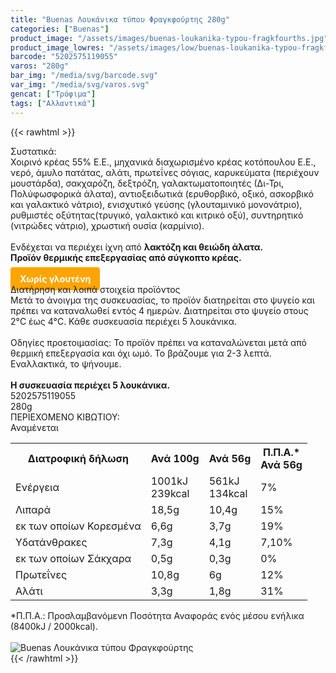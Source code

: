 ```yaml
---
title: "Buenas Λουκάνικα τύπου Φραγκφούρτης 280g"
categories: ["Buenas"]
product_image: "/assets/images/buenas-loukanika-typou-fragkfourths.jpg"
product_image_lowres: "/assets/images/low/buenas-loukanika-typou-fragkfourths.jpg"
barcode: "5202575119055"
varos: "280g"
bar_img: "/media/svg/barcode.svg"
var_img: "/media/svg/varos.svg"
gencat: ["Τρόφιμα"]
tags: ["Αλλαντικά"]
---
```

{{< rawhtml >}}

<div class="sload128"><div class="product"><div id="sistatika">Συστατικά:</div><div class="alltext">Χοιρινό κρέας 55% E.E., μηχανικά διαχωρισμένο κρέας κοτόπουλου Ε.Ε., νερό, άμυλο πατάτας, αλάτι, πρωτεΐνες σόγιας, καρυκεύματα (περιέχουν μουστάρδα), σακχαρόζη, δεξτρόζη, γαλακτωματοποιητές (Δι-Τρι, Πολύφωσφορικά άλατα), αντιοξειδωτικά (ερυθορβικό, οξικό, ασκορβικό και γαλακτικό νάτριο), ενισχυτικό γεύσης (γλουταμινικό μονονάτριο), ρυθμιστές οξύτητας(τρυγικό, γαλακτικό και κιτρικό οξύ), συντηρητικό (νιτρώδες νάτριο), χρωστική ουσία (καρμίνιο).<br><br>Ενδέχεται να περιέχει ίχνη από <b>λακτόζη και θειώδη άλατα.</b><br><b>Προϊόν θερμικής επεξεργασίας από σύγκοπτο κρέας.</b><br><br><b style="background:orange;margin:0px;padding:10px 15px;border-radius:4px;color:#fff">Χωρίς γλουτένη</b><br></div><div id="loipa">Διατήρηση και λοιπά στοιχεία προϊόντος</div><div class="alltext">Μετά το άνοιγμα της συσκευασίας, το προϊόν διατηρείται στο ψυγείο και πρέπει να καταναλωθεί εντός 4 ημερών. Διατηρείται στο ψυγείο στους 2°C έως 4°C. Κάθε συσκευασία περιέχει 5 λουκάνικα.<br><br>Οδηγίες προετοιμασίας: Το προϊόν πρέπει να καταναλώνεται μετά από θερμική επεξεργασία και όχι ωμό. Το βράζουμε για 2-3 λεπτά. Eναλλακτικά, το ψήνουμε.<br><br><b>Η συσκευασία περιέχει 5 λουκάνικα.</b></div><div id="barcode"><div id="barimage1"></div><span id="bartext">5202575119055</span></div><div id="varos"><div id="varosimage1"></div><span id="varostext">280g</span></div><div id="kivotio">ΠΕΡΙΕΧΟΜΕΝΟ ΚΙΒΩΤΙΟΥ:<br>Αναμένεται</div><table id="diatable"><tbody><tr><th>Διατροφική δήλωση</th><th>Ανά 100g</th><th>Ανά 56g</th><th>Π.Π.Α.*<br>Ανά 56g</th></tr><tr><td class="texr2">Ενέργεια</td><td class="texr">1001kJ<br>239kcal</td><td class="texr">561kJ<br>134kcal</td><td class="texr">7%</td></tr><tr><td class="texr2">Λιπαρά</td><td class="texr">18,5g</td><td class="texr">10,4g</td><td class="texr">15%</td></tr><tr><td class="gray">εκ των οποίων Κορεσµένα</td><td class="gray2">6,6g</td><td class="gray2">3,7g</td><td class="gray2">19%</td></tr><tr><td class="texr2">Yδατάνθρακες</td><td class="texr">7,3g</td><td class="texr">4,1g</td><td class="texr">7,10%</td></tr><tr><td class="gray">εκ των οποίων Σάκχαρα</td><td class="gray2">0,5g</td><td class="gray2">0,3g</td><td class="gray2">0%</td></tr><tr><td class="texr2">Πρωτεΐνες</td><td class="texr">10,8g</td><td class="texr">6g</td><td class="texr">12%</td></tr><tr><td class="texr2">Αλάτι</td><td class="texr">3,3g</td><td class="texr">1,8g</td><td class="texr">31%</td></tr></tbody></table><div class="alltext">*Π.Π.Α.: Προσλαμβανόμενn Ποσότητα Αναφοράς ενός μέσου ενήλικα (8400kJ / 2000kcal).</div><br><div class="pimg"><img alt="Buenas Λουκάνικα τύπου Φραγκφούρτης" title="Buenas Λουκάνικα τύπου Φραγκφούρτης" src="/assets/images/buenas-loukanika-typou-fragkfourths.jpg"></div></div></div>
{{< /rawhtml >}}


